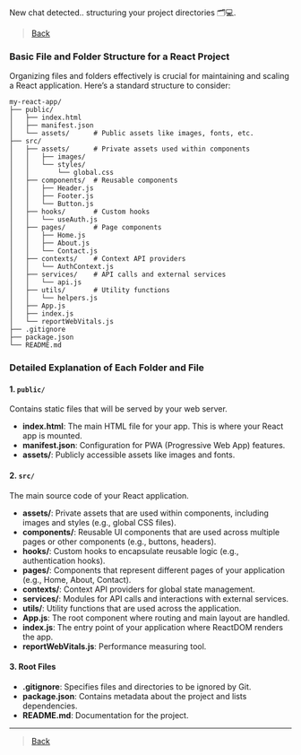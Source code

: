 New chat detected.. structuring your project directories 🗂️💻.

> [Back](index.md)

### **Basic File and Folder Structure for a React Project**

Organizing files and folders effectively is crucial for maintaining and scaling a React application. Here’s a standard structure to consider:

```plaintext
my-react-app/
├── public/
│   ├── index.html
│   ├── manifest.json
│   └── assets/      # Public assets like images, fonts, etc.
├── src/
│   ├── assets/      # Private assets used within components
│   │   ├── images/
│   │   └── styles/
│   │       └── global.css
│   ├── components/  # Reusable components
│   │   ├── Header.js
│   │   ├── Footer.js
│   │   └── Button.js
│   ├── hooks/       # Custom hooks
│   │   └── useAuth.js
│   ├── pages/       # Page components
│   │   ├── Home.js
│   │   ├── About.js
│   │   └── Contact.js
│   ├── contexts/    # Context API providers
│   │   └── AuthContext.js
│   ├── services/    # API calls and external services
│   │   └── api.js
│   ├── utils/       # Utility functions
│   │   └── helpers.js
│   ├── App.js
│   ├── index.js
│   └── reportWebVitals.js
├── .gitignore
├── package.json
└── README.md
```

### **Detailed Explanation of Each Folder and File**

#### **1. `public/`**
Contains static files that will be served by your web server.

- **index.html**: The main HTML file for your app. This is where your React app is mounted.
- **manifest.json**: Configuration for PWA (Progressive Web App) features.
- **assets/**: Publicly accessible assets like images and fonts.

#### **2. `src/`**
The main source code of your React application.

- **assets/**: Private assets that are used within components, including images and styles (e.g., global CSS files).
- **components/**: Reusable UI components that are used across multiple pages or other components (e.g., buttons, headers).
- **hooks/**: Custom hooks to encapsulate reusable logic (e.g., authentication hooks).
- **pages/**: Components that represent different pages of your application (e.g., Home, About, Contact).
- **contexts/**: Context API providers for global state management.
- **services/**: Modules for API calls and interactions with external services.
- **utils/**: Utility functions that are used across the application.
- **App.js**: The root component where routing and main layout are handled.
- **index.js**: The entry point of your application where ReactDOM renders the app.
- **reportWebVitals.js**: Performance measuring tool.

#### **3. Root Files**
- **.gitignore**: Specifies files and directories to be ignored by Git.
- **package.json**: Contains metadata about the project and lists dependencies.
- **README.md**: Documentation for the project.

---
> [Back](index.md)